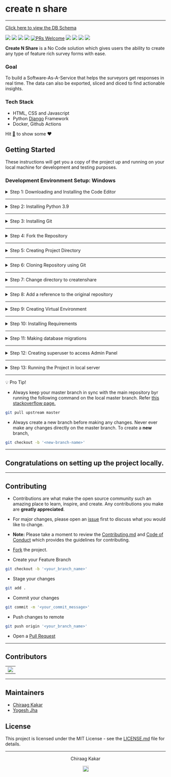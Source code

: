 # create n share


---

<!-- DATABASE_URL = postgres://nmgosibpspofxx:bf3caa8c2b1a2db913ce11a116ca60d46bccbe5d7ee871c6178e505a03079187@ec2-34-205-46-149.compute-1.amazonaws.com:5432/d4429ul1k862js -->

[Click here to view the DB Schema](createnshare-db-schema.png)

[![](https://img.shields.io/github/license/chiraag-kakar/createnshare?style=for-the-badge)]()
[![](https://img.shields.io/tokei/lines/github/chiraag-kakar/createnshare?label=Lines%20of%20Code&style=for-the-badge)]()
[![](https://img.shields.io/github/issues-raw/chiraag-kakar/createnshare?color=orange&style=for-the-badge)]()
[![](https://img.shields.io/github/issues-closed/chiraag-kakar/createnshare?style=for-the-badge)]()
[![PRs Welcome](https://img.shields.io/badge/PRs-welcome-brightgreen.svg?style=for-the-badge)](https://github.com/chiraag-kakar/createnshare/pulls)
[![](https://img.shields.io/github/issues-pr-closed-raw/chiraag-kakar/createnshare?style=for-the-badge)]()
[![](https://img.shields.io/github/issues-pr/chiraag-kakar/createnshare?style=for-the-badge)]()
[![](https://img.shields.io/github/forks/chiraag-kakar/createnshare?style=for-the-badge)]()
[![](https://img.shields.io/github/stars/chiraag-kakar/createnshare?style=for-the-badge)]()
<!-- [![](https://img.shields.io/website?style=for-the-badge&url=https://sharenlearn.herokuapp.com)](https://sharenlearn.herokuapp.com) -->

**Create N Share** is a No Code solution which gives users the ability to create any type of feature rich survey forms with ease. 

### Goal

To build a Software-As-A-Service that helps the surveyors get responses in real time. The data can also be exported, sliced and diced to find actionable insights.

### Tech Stack

- HTML, CSS and Javascript
- Python <a href="https://docs.djangoproject.com/en/3.1/">Django</a> Framework
- Docker, Github Actions

Hit <a href="#" title="Star Create-N-Share" target="_self">:star2:</a> to show some :heart:

## Getting Started

These instructions will get you a copy of the project up and running on your local machine for development and testing purposes.

### Development Environment Setup: Windows

<details>
<summary>
Step 1: Downloading and Installing the Code Editor
</summary>
<br>
You can install any one of the following code editors.
<br><br>
<ul>
<li><a href="https://code.visualstudio.com/">Visual Studio Code</a></li>
<li><a href="https://www.sublimetext.com/3">Sublime Text 3</a></li>
<li><a href="https://atom.io/">Atom</a></li>
</details>

---

<details>
<summary>
Step 2: Installing Python 3.9
</summary>
<br>
Download <a href="https://www.python.org/downloads/">Python 3.9 </a>
<br><br>
<ul>
<li>Download the Windows x86-64 executable installer for the 64-bit version of Windows</li>
<li>Download the Windows x86 executable installer for the 32-bit version of Windows.</li>
<li>Make sure to check '<b>Add Python 3.9 to Path</b>' in the setup window of the Installer.</li>
</ul>

Verify the installation from the command prompt (Terminal) using the following command,

```bash
python --version
```

Installed version of python will be printed.
</details>

---

<details>
<summary>
Step 3: Installing Git
</summary>
<br>
Download <a href="https://git-scm.com/downloads">Git</a>
</details>

---

<details>
<summary>
Step 4: Fork the Repository
</summary>
<br>
Click on <a href="#" target="_self"><img src="https://user-images.githubusercontent.com/63921263/110382285-b07bba80-8080-11eb-8407-d354849c1753.png" width="16"></img></a> to fork <a href="https://github.com/chiraag-kakar/createnshare">this</a> repsository
</details>

---

<details>
<summary>
Step 5: Creating Project Directory
</summary>
<br>
Note: We're creating project directory on the desktop for easy and fast access.
<br><br>

```bash
cd desktop

mkdir myprojects

cd myprojects
```
</details>

---

<details>
<summary>
Step 6: Cloning Repository using Git
</summary>
<br>

```bash
git clone https://github.com/'<your-github-username>'/createnshare.git
```
</details>

---

<details>
<summary>
Step 7: Change directory to createnshare
</summary>
<br>

```bash
cd createnshare
```
</details>

---

<details>
<summary>
Step 8: Add a reference to the original repository
</summary>
<br>

```bash
git remote add upstream https://github.com/chiraag-kakar/createnshare.git
```
</details>

---

<details>
<summary>
Step 9: Creating Virtual Environment
</summary>
<br>
Install virtualenv
<br><br>

```bash
pip3 install virtualenv
```

Creating Virtual Environment named `myvenv`

```bash
virtualenv myvenv -p python3.9
```

To Activate `myvenv`

```bash
myvenv\Scripts\activate
```

To deactivate `myvenv`

```bash
deactivate
```
</details>

---

<details>
<summary>
Step 10: Installing Requirements
</summary>
<br>
Note: Before installing requirements, Make sure Virtual Environment is activated.
<br><br>

```bash
pip install -r requirements.txt
```
</details>

---

<details>
<summary>
Step 11: Making database migrations
</summary>
<br>

```bash
python manage.py makemigrations
python manage.py migrate
```
</details>

---

<details>
<summary>
Step 12: Creating superuser to access Admin Panel
</summary>
<br>

```bash
python manage.py createsuperuser
```
</details>

---

<details>
<summary>
Step 13: Running the Project in local server
</summary>
<br>
<b>Note:</b> Before running the project in local server, Make sure you activate the Virtual Environment.
<br><br>

```bash
python manage.py runserver
```
</details>

---

:bulb: Pro Tip!

* Always keep your master branch in sync with the main repository byr running the following command on the local master branch. Refer <a href="https://stackoverflow.com/questions/7244321/how-do-i-update-or-sync-a-forked-repository-on-github#:~:text=git%20remote%20add%20upstream%20https://github.com/whoever/whatever.git">this stackoverflow page.</a>

```bash
git pull upstream master
```

* Always create a new branch before making any changes. Never ever make any changes directly on the master branch. To create a **new** branch,

```bash
git checkout -b '<new-branch-name>'
```

---

## Congratulations on setting up the project locally.

---

## Contributing

* Contributions are what make the open source community such an amazing place to learn, inspire, and create. Any contributions you make are **greatly appreciated**.

* For major changes, please open an <a href="https://github.com/chiraag-kakar/createnshare/issues">issue</a> first to discuss what you would like to change.

* **Note:** Please take a moment to review the <a href="https://github.com/chiraag-kakar/createnshare/blob/master/Contributing.md">Contributing.md</a> and <a href="https://github.com/chiraag-kakar/createnshare/blob/master/code_of_conduct.md">Code of Conduct</a> which provides the guidelines for contributing.

* <a href="#" target="_self">Fork</a> the project.
* Create your Feature Branch
```bash
git checkout -b '<your_branch_name>'
```
* Stage your changes
```bash
git add .
```
* Commit your changes
```bash
git commit -m '<your_commit_message>'
```
* Push changes to remote
```bash
git push origin '<your_branch_name>'
```
* Open a <a href="https://github.com/chiraag-kakar/createnshare/pulls">Pull Request</a>

---

## Contributors
<table>
  <tr>
    <td>
	  <a href="https://github.com/chiraag-kakar/createnshare/graphs/contributors">
        <img src="https://contrib.rocks/image?repo=chiraag-kakar/createnshare" />
      </a>
    </td>
  </tr>
</table>

---


## Maintainers

- [Chiraag Kakar](https://github.com/chiraag-kakar)
- [Yogesh Jha](https://github.com/hound77)
 
	
## License

This project is licensed under the MIT License - see the <a href="https://github.com/chiraag-kakar/createnshare/blob/master/LICENSE">LICENSE.md</a> file for details.

---

<p align="center">Chiraag Kakar</p>
<p align="center">
<a href="https://github.com/chiraag-kakar/">
<img src="https://user-images.githubusercontent.com/58631762/120077716-60cded80-c0c9-11eb-983d-80dfa5862d8a.png" width="19">
</a>
</p>

